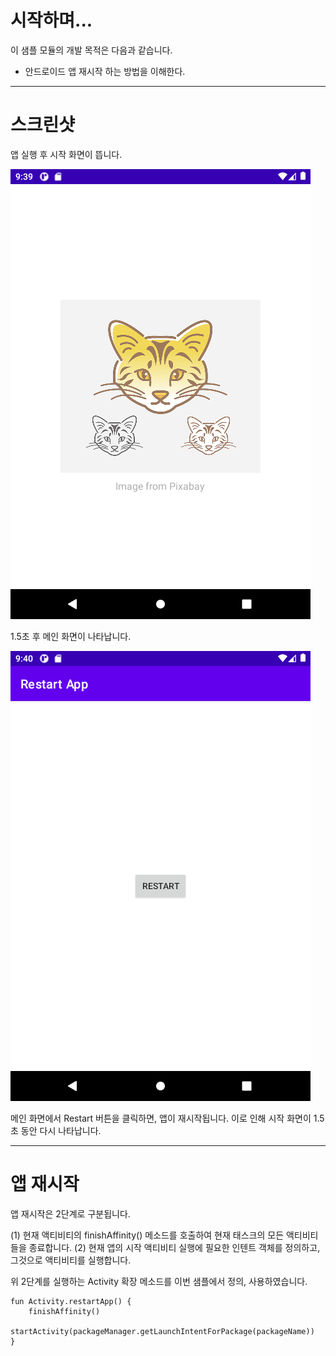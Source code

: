 # 시작하며...

이 샘플 모듈의 개발 목적은 다음과 같습니다.

* 안드로이드 앱 재시작 하는 방법을 이해한다.

---

# 스크린샷

앱 실행 후 시작 화면이 뜹니다.

<img src="./screenshot-01.png" width="480" height="720">

1.5초 후 메인 화면이 나타납니다.

<img src="./screenshot-02.png" width="480" height="720">

메인 화면에서 Restart 버튼을 클릭하면, 앱이 재시작됩니다. 
이로 인해 시작 화면이 1.5초 동안 다시 나타납니다.

---

# 앱 재시작

앱 재시작은 2단계로 구분됩니다.

(1) 현재 액티비티의 finishAffinity() 메소드를 호출하여 현재 태스크의 모든 액티비티들을 종료합니다.
(2) 현재 앱의 시작 액티비티 실행에 필요한 인텐트 객체를 정의하고, 그것으로 액티비티를 실행합니다.

위 2단계를 실행하는 Activity 확장 메소드를 이번 샘플에서 정의, 사용하였습니다.

```
fun Activity.restartApp() {
    finishAffinity()
    startActivity(packageManager.getLaunchIntentForPackage(packageName))
}
```